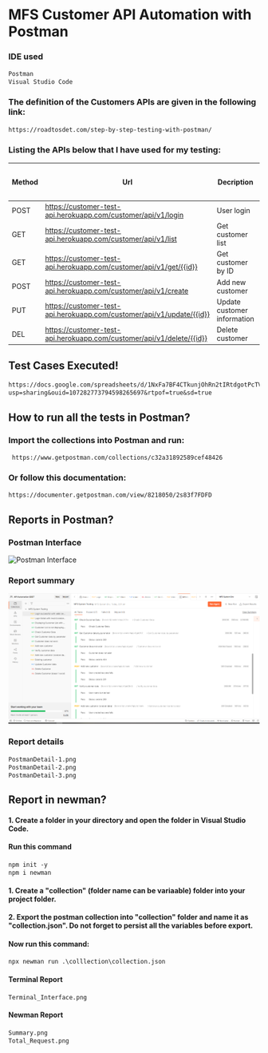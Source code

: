 # MFS Customer API Automation with Postman
### IDE used
    Postman
    Visual Studio Code
### The definition of the Customers APIs are given in the following link:
    https://roadtosdet.com/step-by-step-testing-with-postman/

### Listing the APIs below that I have used for my testing:

|Method|                        Url	                                    | Decription	|Sample Valid Request Body|
|------|-------------------------------------------------------------------|--------------|------------------------|
| POST |https://customer-test-api.herokuapp.com/customer/api/v1/login      |User login |  JSON     |
| GET  |https://customer-test-api.herokuapp.com/customer/api/v1/list       |Get customer list |	 VOID  |
| GET  |https://customer-test-api.herokuapp.com/customer/api/v1/get/{{id}} |Get customer by ID | VOID   |
| POST |https://customer-test-api.herokuapp.com/customer/api/v1/create	|  Add new customer | JSON    |
| PUT  |https://customer-test-api.herokuapp.com/customer/api/v1/update/{{id}} |  Update customer information | JSON   |
| DEL  |https://customer-test-api.herokuapp.com/customer/api/v1/delete/{{id}} |Delete customer | VOID   |

## Test Cases Executed!
    https://docs.google.com/spreadsheets/d/1NxFa7BF4CTkunjOhRn2tIRtdgotPcTV5/edit?usp=sharing&ouid=107282773794598265697&rtpof=true&sd=true

## How to run all the tests in Postman?
### Import the collections into Postman and run:
     https://www.getpostman.com/collections/c32a31892589cef48426
### Or follow this documentation:
    https://documenter.getpostman.com/view/8218050/2s83f7FDFD
## Reports in Postman?
### Postman Interface
![Postman Interface](https://drive.google.com/file/d/1_Uxua9Q1MoUW1kOInP7fj8DIIudMMKVZ/view?usp=sharing)

    
### Report summary
![PostmanDetail-1](https://github.com/Foysal061/MFS-API-Automation/blob/main/images/PostmanDetail-2.png)
### Report details
    PostmanDetail-1.png
    PostmanDetail-2.png
    PostmanDetail-3.png

## Report in newman?
#### 1. Create a folder in your directory and open the folder in Visual Studio Code.
#### Run this command
    npm init -y
    npm i newman
#### 1. Create a "collection" (folder name can be variaable) folder into your project folder.
#### 2. Export the postman collection into "collection" folder and name it as "collection.json". Do not forget to persist all the variables before export.
#### Now run this command:
    npx newman run .\colllection\collection.json
#### Terminal Report
    Terminal_Interface.png
#### Newman Report
    Summary.png
    Total_Request.png
